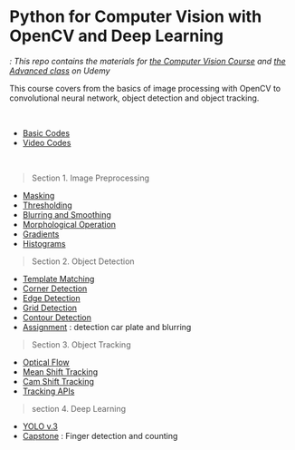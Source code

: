 # Python for Computer Vision with OpenCV and Deep Learning
*: This repo contains the materials for [the Computer Vision Course](https://www.udemy.com/python-for-computer-vision-with-opencv-and-deep-learning/) and [the Advanced class](https://www.udemy.com/advanced-computer-vision/) on Udemy*

This course covers from the basics of image processing with OpenCV to convolutional neural network, object detection and object tracking.

<br>

  * [Basic Codes](https://github.com/jjone36/Udemy_cv2/blob/master/00.%20cv2_basics.py)
  * [Video Codes](https://github.com/jjone36/Udemy_cv2/blob/master/00.%20cv2_window_basics.ipynb)

<br>

> Section 1. Image Preprocessing

  * [Masking](https://github.com/jjone36/Udemy_cv2/blob/master/02-Image-Processing/01-masking.ipynb)
  * [Thresholding](https://github.com/jjone36/Udemy_cv2/blob/master/02-Image-Processing/02-Thresholding.ipynb)
  * [Blurring and Smoothing](https://github.com/jjone36/Udemy_cv2/blob/master/02-Image-Processing/03-Blurring-and-Smoothing.ipynb)
  * [Morphological Operation](https://github.com/jjone36/Udemy_cv2/blob/master/02-Image-Processing/04-Morphological-Operators.ipynb)
  * [Gradients](https://github.com/jjone36/Udemy_cv2/blob/master/02-Image-Processing/05-Gradients.ipynb)
  * [Histograms](https://github.com/jjone36/Udemy_cv2/blob/master/02-Image-Processing/06-Histograms.ipynb)


> Section 2. Object Detection

  * [Template Matching](https://github.com/jjone36/Udemy_cv2/blob/master/04-Object-Detection/00-Template-Matching.ipynb)
  * [Corner Detection](https://github.com/jjone36/Udemy_cv2/blob/master/04-Object-Detection/01-Corner-Detection.ipynb)
  * [Edge Detection](https://github.com/jjone36/Udemy_cv2/blob/master/04-Object-Detection/02-Edge-Detection.ipynb)
  * [Grid Detection](https://github.com/jjone36/Udemy_cv2/blob/master/04-Object-Detection/03-Grid-Detection.ipynb)
  * [Contour Detection](https://github.com/jjone36/Udemy_cv2/blob/master/04-Object-Detection/04-Contour-Detection.ipynb)
  * [Assignment](https://github.com/jjone36/Udemy_cv2/blob/master/04-Object-Detection/09-Detection-Assessment.ipynb) : detection car plate and blurring  


> Section 3. Object Tracking

  * [Optical Flow](https://github.com/jjone36/Udemy_cv2/blob/master/05-Object-Tracking/00-Optical-Flow.ipynb)
  * [Mean Shift Tracking](https://github.com/jjone36/Udemy_cv2/blob/master/05-Object-Tracking/01-MeanShift-Tracking.ipynb)
  * [Cam Shift Tracking](https://github.com/jjone36/Udemy_cv2/blob/master/05-Object-Tracking/02-CamShift-Tracking.ipynb)
  * [Tracking APIs](https://github.com/jjone36/Udemy_cv2/blob/master/05-Object-Tracking/03-Tracking-APIs.ipynb)

> section 4. Deep Learning

  * [YOLO v.3](https://github.com/jjone36/Udemy_cv2/blob/master/06-YOLOv3/06-YOLO-Object-Detection.ipynb)
  * [Capstone](https://github.com/jjone36/Udemy_cv2/blob/master/Finger_Count.ipynb) : Finger detection and counting
